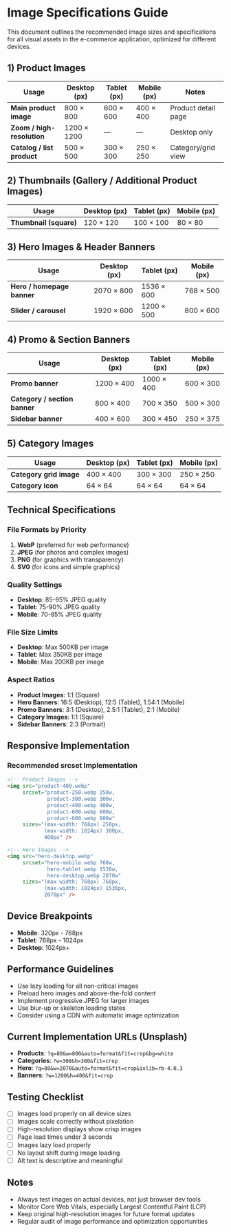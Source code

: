 
# Image Specifications Guide

This document outlines the recommended image sizes and specifications for all visual assets in the e-commerce application, optimized for different devices.

## 1) Product Images
| Usage                      | Desktop (px) | Tablet (px) | Mobile (px) | Notes               |
| -------------------------- | ------------ | ----------- | ----------- | ------------------- |
| **Main product image**     | 800 × 800    | 600 × 600   | 400 × 400   | Product detail page |
| **Zoom / high-resolution** | 1200 × 1200  | —           | —           | Desktop only        |
| **Catalog / list product** | 500 × 500    | 300 × 300   | 250 × 250   | Category/grid view  |

## 2) Thumbnails (Gallery / Additional Product Images)
| Usage                  | Desktop (px) | Tablet (px) | Mobile (px) |
| ---------------------- | ------------ | ----------- | ----------- |
| **Thumbnail (square)** | 120 × 120    | 100 × 100   | 80 × 80     |

## 3) Hero Images & Header Banners
| Usage                      | Desktop (px) | Tablet (px) | Mobile (px)        |
| -------------------------- | ------------ | ----------- | ------------------ |
| **Hero / homepage banner** | 2070 × 800   | 1536 × 600  | 768 × 500          |
| **Slider / carousel**      | 1920 × 600   | 1200 × 500  | 800 × 600          |

## 4) Promo & Section Banners 
| Usage                         | Desktop (px) | Tablet (px) | Mobile (px) |
| ----------------------------- | ------------ | ----------- | ----------- |
| **Promo banner**              | 1200 × 400   | 1000 × 400  | 600 × 300   |
| **Category / section banner** | 800 × 400    | 700 × 350   | 500 × 300   |
| **Sidebar banner**            | 400 × 600    | 300 × 450   | 250 × 375   |

## 5) Category Images
| Usage                         | Desktop (px) | Tablet (px) | Mobile (px) |
| ----------------------------- | ------------ | ----------- | ----------- |
| **Category grid image**       | 400 × 400    | 300 × 300   | 250 × 250   |
| **Category icon**             | 64 × 64      | 64 × 64     | 64 × 64     |

## Technical Specifications

### File Formats by Priority
1. **WebP** (preferred for web performance)
2. **JPEG** (for photos and complex images)
3. **PNG** (for graphics with transparency)
4. **SVG** (for icons and simple graphics)

### Quality Settings
- **Desktop**: 85-95% JPEG quality
- **Tablet**: 75-90% JPEG quality  
- **Mobile**: 70-85% JPEG quality

### File Size Limits
- **Desktop**: Max 500KB per image
- **Tablet**: Max 350KB per image
- **Mobile**: Max 200KB per image

### Aspect Ratios
- **Product Images**: 1:1 (Square)
- **Hero Banners**: 16:5 (Desktop), 12:5 (Tablet), 1.54:1 (Mobile)
- **Promo Banners**: 3:1 (Desktop), 2.5:1 (Tablet), 2:1 (Mobile)
- **Category Images**: 1:1 (Square)
- **Sidebar Banners**: 2:3 (Portrait)

## Responsive Implementation

### Recommended srcset Implementation
```html
<!-- Product Images -->
<img src="product-400.webp" 
     srcset="product-250.webp 250w, 
             product-300.webp 300w, 
             product-400.webp 400w,
             product-600.webp 600w,
             product-800.webp 800w"
     sizes="(max-width: 768px) 250px, 
            (max-width: 1024px) 300px, 
            400px" />

<!-- Hero Images -->
<img src="hero-desktop.webp"
     srcset="hero-mobile.webp 768w,
             hero-tablet.webp 1536w,
             hero-desktop.webp 2070w"
     sizes="(max-width: 768px) 768px,
            (max-width: 1024px) 1536px,
            2070px" />
```

## Device Breakpoints
- **Mobile**: 320px - 768px
- **Tablet**: 768px - 1024px
- **Desktop**: 1024px+

## Performance Guidelines
- Use lazy loading for all non-critical images
- Preload hero images and above-the-fold content
- Implement progressive JPEG for larger images
- Use blur-up or skeleton loading states
- Consider using a CDN with automatic image optimization

## Current Implementation URLs (Unsplash)
- **Products**: `?q=80&w=800&auto=format&fit=crop&bg=white`
- **Categories**: `?w=300&h=300&fit=crop`
- **Hero**: `?q=80&w=2070&auto=format&fit=crop&ixlib=rb-4.0.3`
- **Banners**: `?w=1200&h=400&fit=crop`

## Testing Checklist
- [ ] Images load properly on all device sizes
- [ ] Images scale correctly without pixelation
- [ ] High-resolution displays show crisp images
- [ ] Page load times under 3 seconds
- [ ] Images lazy load properly
- [ ] No layout shift during image loading
- [ ] Alt text is descriptive and meaningful

## Notes
- Always test images on actual devices, not just browser dev tools
- Monitor Core Web Vitals, especially Largest Contentful Paint (LCP)
- Keep original high-resolution images for future format updates
- Regular audit of image performance and optimization opportunities
